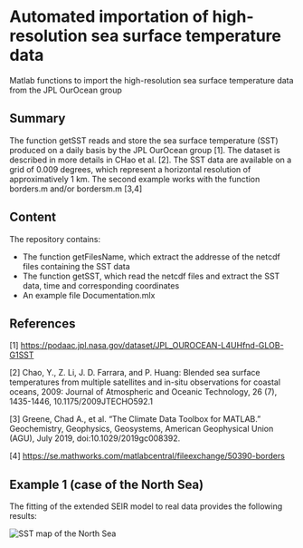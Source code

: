# Automated importation of high-resolution sea surface temperature data
Matlab functions to import the high-resolution sea surface temperature data from the JPL OurOcean group

## Summary

The function getSST reads and store the sea surface temperature (SST)  produced on a daily basis by the JPL OurOcean group [1]. The dataset is described in more details in CHao et al. [2]. The SST data are available on a grid of 0.009 degrees, which represent  a horizontal resolution of approximatively  1 km. The second example works with the function borders.m and/or bordersm.m [3,4]

## Content

The repository contains:
  - The function getFilesName, which extract the addresse of the netcdf files containing the SST data
  - The function getSST, which read the netcdf files and extract the SST data, time and corresponding coordinates
  - An example file Documentation.mlx
  

## References
[1] https://podaac.jpl.nasa.gov/dataset/JPL_OUROCEAN-L4UHfnd-GLOB-G1SST

[2] Chao, Y., Z. Li, J. D. Farrara, and P. Huang: Blended sea surface  temperatures from multiple satellites and in-situ observations for  coastal oceans, 2009: Journal of Atmospheric and Oceanic Technology, 26  (7), 1435-1446, 10.1175/2009JTECHO592.1

[3]    Greene, Chad A., et al. “The Climate Data Toolbox for MATLAB.”  Geochemistry, Geophysics, Geosystems, American Geophysical Union (AGU),  July 2019, doi:10.1029/2019gc008392.

[4] https://se.mathworks.com/matlabcentral/fileexchange/50390-borders

## Example 1 (case of the North Sea) 

The fitting of the extended SEIR model to real data provides the following results:

![SST map of the North Sea](illustration.png)
